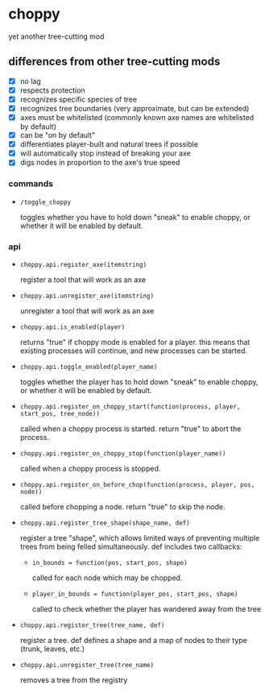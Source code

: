 # choppy

yet another tree-cutting mod

## differences from other tree-cutting mods

* [x] no lag
* [x] respects protection
* [x] recognizes specific species of tree
* [x] recognizes tree boundaries (very approximate, but can be extended)
* [x] axes must be whitelisted (commonly known axe names are whitelisted by default)
* [x] can be "on by default"
* [x] differentiates player-built and natural trees if possible
* [x] will automatically stop instead of breaking your axe
* [x] digs nodes in proportion to the axe's true speed

### commands

* `/toggle_choppy`

  toggles whether you have to hold down "sneak" to enable choppy, or whether it will be enabled by default.

### api

* `choppy.api.register_axe(itemstring)`

  register a tool that will work as an axe

* `choppy.api.unregister_axe(itemstring)`

  unregister a tool that will work as an axe

* `choppy.api.is_enabled(player)`

  returns "true" if choppy mode is enabled for a player. this means that existing processes will continue,
  and new processes can be started.

* `choppy.api.toggle_enabled(player_name)`

  toggles whether the player has to hold down "sneak" to enable choppy, or whether it will be enabled by default.

* `choppy.api.register_on_choppy_start(function(process, player, start_pos, tree_node))`

  called when a choppy process is started. return "true" to abort the process.

* `choppy.api.register_on_choppy_stop(function(player_name))`

  called when a choppy process is stopped.

* `choppy.api.register_on_before_chop(function(process, player, pos, node))`

  called before chopping a node. return "true" to skip the node.

* `choppy.api.register_tree_shape(shape_name, def)`

  register a tree "shape", which allows limited ways of preventing multiple trees from being felled simultaneously.
  def includes two callbacks:

  * `in_bounds = function(pos, start_pos, shape)`

    called for each node which may be chopped.

  * `player_in_bounds = function(player_pos, start_pos, shape)`

    called to check whether the player has wandered away from the tree

* `choppy.api.register_tree(tree_name, def)`

  register a tree. def defines a shape and a map of nodes to their type (trunk, leaves, etc.)

* `choppy.api.unregister_tree(tree_name)`

  removes a tree from the registry
